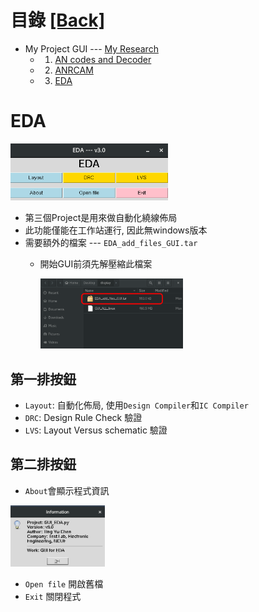 # 目錄 [[Back]](https://github.com/Wilhelmine21/Wilhelmine21/tree/main/MyProject_GUI#this-project-is-about-my-research)
*  My Project GUI --- [My Research](https://github.com/Wilhelmine21/Wilhelmine21/blob/main/MyProject_GUI/My%20Research.md#my-research)
	* 1. [AN codes and Decoder](https://github.com/Wilhelmine21/Wilhelmine21/blob/main/MyProject_GUI/GUI-AN-codes.md#an-codes-and-decoder)
	* 2. [ANRCAM](https://github.com/Wilhelmine21/Wilhelmine21/blob/main/MyProject_GUI/GUI-ANRCAM.md#anrcam)
	* 3. [EDA](https://github.com/Wilhelmine21/Wilhelmine21/blob/main/MyProject_GUI/GUI-EDA.md#eda)

# EDA
<img src="./img/Pasted image 20220413130923.png" width="50%" height="50%"/></br>
* 第三個Project是用來做自動化繞線佈局
* 此功能僅能在工作站運行, 因此無windows版本
* 需要額外的檔案 --- `EDA_add_files_GUI.tar`
	* 開始GUI前須先解壓縮此檔案
	
		<img src="./img/Pasted image 20220413144023.png" width="50%" height="50%"/></br>
## 第一排按鈕
* `Layout`: 自動化佈局, 使用`Design Compiler`和`IC Compiler`
* `DRC`: Design Rule Check 驗證
* `LVS`: Layout Versus schematic 驗證

## 第二排按鈕
* `About`會顯示程式資訊
	
<img src="./img/Pasted image 20220413144807.png" width="30%" height="30%"/></br>
	
* `Open file` 開啟舊檔
* `Exit` 關閉程式
